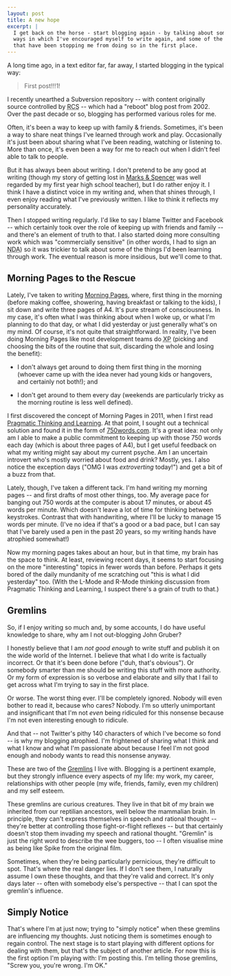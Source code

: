 ```yaml
---
layout: post
title: A new hope
excerpt: |
  I get back on the horse - start blogging again - by talking about some of the
  ways in which I've encouraged myself to write again, and some of the Gremlins
  that have been stopping me from doing so in the first place.
---
```

A long time ago, in a text editor far, far away, I started blogging in the
typical way:

> First post!!!1!

I recently unearthed a Subversion repository -- with content originally source
controlled by
<abbr title="Revision Control System" class="initialism">RCS</abbr> -- which
had a "reboot" blog post from 2002. Over the past decade or so, blogging has
performed various roles for me.

Often, it's been a way to keep up with family & friends. Sometimes, it's been a
way to share neat things I've learned through work and play. Occasionally it's
just been about sharing what I've been reading, watching or listening to.  More
than once, it's even been a way for me to reach out when I didn't feel able to
talk to people.

But it has always been about writing. I don't pretend to be any good at writing
(though my story of getting lost in
[Marks & Spencer](http://www.marksandspencer.com/) was well regarded by my
first year high school teacher), but I do rather enjoy it. I think I have a
distinct voice in my writing and, when that shines through, I even enjoy
reading what I've previously written. I like to think it reflects my
personality accurately.

Then I stopped writing regularly. I'd like to say I blame Twitter and Facebook
-- which certainly took over the role of keeping up with friends and family --
and there's an element of truth to that. I also started doing more consulting
work which was "commercially sensitive" (in other words, I had to sign an
<abbr title="Non-Disclosure Agreement" class="initialism">NDA</abbr>) so it was
trickier to talk about some of the things I'd been learning through work. The
eventual reason is more insidious, but we'll come to that.

## Morning Pages to the Rescue

Lately, I've taken to writing
[Morning Pages](http://juliacameronlive.com/basic-tools/morning-pages/), where,
first thing in the morning (before making coffee, showering, having breakfast
or talking to the kids), I sit down and write three pages of A4. It's pure
stream of consciousness. In my case, it's often what I was thinking about when
I woke up, or what I'm planning to do that day, or what I did yesterday or just
generally what's on my mind. Of course, it's not quite that straightforward. In
reality, I've been doing Morning Pages like most development teams do
<abbr title="eXtreme Programming" class="initialism">XP</abbr> (picking and
choosing the bits of the routine that suit, discarding the whole and losing the
benefit):

* I don't always get around to doing them first thing in the morning (whoever
  came up with the idea never had young kids or hangovers, and certainly not
  both!); and

*  I don't get around to them every day (weekends are particularly tricky as
   the morning routine is less well defined).

I first discovered the concept of Morning Pages in 2011, when I first read
[Pragmatic Thinking and Learning](http://pragprog.com/book/ahptl/pragmatic-thinking-and-learning).
At that point, I sought out a technical solution and found it in the form of
[750words.com](http://750words.com/). It's a great idea: not only am I able to
make a public commitment to keeping up with those 750 words each day (which is
about three pages of A4), but I get useful feedback on what my writing might
say about my current psyche. Am I an uncertain introvert who's mostly worried
about food and drink? Mostly, yes. I also notice the exception days ("OMG I was
*extroverting* today!") and get a bit of a buzz from that.

Lately, though, I've taken a different tack. I'm hand writing my morning pages
-- and first drafts of most other things, too. My average pace for banging out
750 words at the computer is about 17 minutes, or about 45 words per minute.
Which doesn't leave a lot of time for thinking between keystrokes. Contrast
that with handwriting, where I'll be lucky to manage 15 words per minute. (I've
no idea if that's a good or a bad pace, but I can say that I've barely used a
pen in the past 20 years, so my writing hands have atrophied somewhat!)

Now my morning pages takes about an hour, but in that time, my brain has the
space to think. At least, reviewing recent days, it seems to start focusing on
the more "interesting" topics in fewer words than before. Perhaps it gets bored
of the daily mundanity of me scratching out "this is what I did yesterday" too.
(With the L-Mode and R-Mode thinking discussion from Pragmatic Thinking and
Learning, I suspect there's a grain of truth to that.)

## Gremlins

So, if I enjoy writing so much and, by some accounts, I do have useful
knowledge to share, why am I not out-blogging John Gruber?

I honestly believe that I am *not good enough* to write stuff and publish it on
the wide world of the Internet. I believe that what I do write is factually
incorrect. Or that it's been done before ("duh, that's obvious"). Or somebody
smarter than me should be writing this stuff with more authority. Or my form of
expression is so verbose and elaborate and silly that I fail to get across what
I'm trying to say in the first place.

Or worse. The worst thing ever. I'll be completely ignored. Nobody will even
bother to read it, because who cares? Nobody. I'm so utterly unimportant and
insignificant that I'm not *even* being ridiculed for this nonsense because I'm
not even interesting enough to ridicule.

And that -- not Twitter's pithy 140 characters of which I've become so fond --
is why my blogging atrophied. I'm frightened of sharing what I think and what I
know and what I'm passionate about because I feel I'm not good enough and
nobody wants to read this nonsense anyway.

These are two of the
[Gremlins](http://www.amazon.co.uk/gp/product/0060520221/ref=as_li_ss_tl?ie=UTF8&camp=1634&creative=19450&creativeASIN=0060520221&linkCode=as2&tag=mathieoftheen-21)
I live with. Blogging is a pertinent example, but they strongly influence every
aspects of my life: my work, my career, relationships with other people (my
wife, friends, family, even my children) and my self esteem.

These gremlins are curious creatures. They live in that bit of my brain we
inherited from our reptilian ancestors, well below the mammalian brain. In
principle, they can't express themselves in speech and rational thought --
they're better at controlling those fight-or-flight reflexes -- but that
certainly doesn't stop them invading my speech and rational thought. "Gremlin"
is just the right word to describe the wee buggers, too -- I often visualise
mine as being like Spike from the original film.

Sometimes, when they're being particularly pernicious, they're difficult to
spot. That's where the real danger lies. If I don't see them, I naturally
assume I own these thoughts, and that they're valid and correct. It's only days
later -- often with somebody else's perspective -- that I can spot the
gremlin's influence.

## Simply Notice

That's where I'm at just now; trying to "simply notice" when these gremlins are
influencing my thoughts. Just noticing them is sometimes enough to regain
control. The next stage is to start playing with different options for dealing
with them, but that's the subject of another article. For now this is the first
option I'm playing with: I'm posting this. I'm telling those gremlins, "Screw
you, you're wrong. I'm OK."
